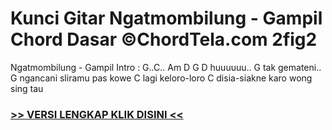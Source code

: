 
 # Kunci Gitar Ngatmombilung - Gampil Chord Dasar ©ChordTela.com 2fig2


Ngatmombilung - Gampil Intro : G..C.. Am D G D huuuuuu.. G tak gemateni.. G ngancani sliramu pas kowe C lagi keloro-loro C disia-siakne karo wong sing tau

###  <a href="https://shortlighzx.web.app?sq=Kunci Gitar Ngatmombilung - Gampil Chord Dasar ©ChordTela.com"> >> VERSI LENGKAP KLIK DISINI << </a>
